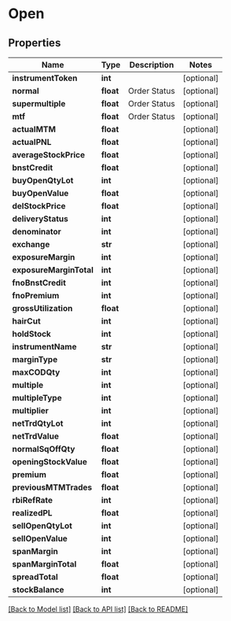 # Open

## Properties
Name | Type | Description | Notes
------------ | ------------- | ------------- | -------------
**instrumentToken** | **int** |  | [optional] 
**normal** | **float** | Order Status | [optional] 
**supermultiple** | **float** | Order Status | [optional] 
**mtf** | **float** | Order Status | [optional] 
**actualMTM** | **float** |  | [optional] 
**actualPNL** | **float** |  | [optional] 
**averageStockPrice** | **float** |  | [optional] 
**bnstCredit** | **float** |  | [optional] 
**buyOpenQtyLot** | **int** |  | [optional] 
**buyOpenValue** | **float** |  | [optional] 
**delStockPrice** | **float** |  | [optional] 
**deliveryStatus** | **int** |  | [optional] 
**denominator** | **int** |  | [optional] 
**exchange** | **str** |  | [optional] 
**exposureMargin** | **int** |  | [optional] 
**exposureMarginTotal** | **int** |  | [optional] 
**fnoBnstCredit** | **int** |  | [optional] 
**fnoPremium** | **int** |  | [optional] 
**grossUtilization** | **float** |  | [optional] 
**hairCut** | **int** |  | [optional] 
**holdStock** | **int** |  | [optional] 
**instrumentName** | **str** |  | [optional] 
**marginType** | **str** |  | [optional] 
**maxCODQty** | **int** |  | [optional] 
**multiple** | **int** |  | [optional] 
**multipleType** | **int** |  | [optional] 
**multiplier** | **int** |  | [optional] 
**netTrdQtyLot** | **int** |  | [optional] 
**netTrdValue** | **float** |  | [optional] 
**normalSqOffQty** | **float** |  | [optional] 
**openingStockValue** | **float** |  | [optional] 
**premium** | **float** |  | [optional] 
**previousMTMTrades** | **float** |  | [optional] 
**rbiRefRate** | **int** |  | [optional] 
**realizedPL** | **float** |  | [optional] 
**sellOpenQtyLot** | **int** |  | [optional] 
**sellOpenValue** | **int** |  | [optional] 
**spanMargin** | **int** |  | [optional] 
**spanMarginTotal** | **float** |  | [optional] 
**spreadTotal** | **float** |  | [optional] 
**stockBalance** | **int** |  | [optional] 

[[Back to Model list]](../README.md#documentation-for-models) [[Back to API list]](../README.md#documentation-for-api-endpoints) [[Back to README]](../README.md)


